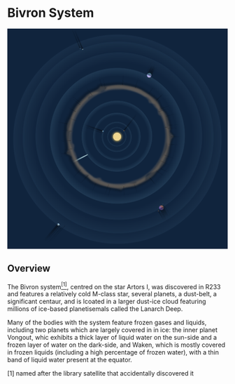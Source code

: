 # Bivron System

![_|BivronSystem|50](bivron_system.png)

## Overview

<p>The Bivron system<a href="note1"><sup>[1]</sup></a>, centred on the star Artors I, was discovered in R233 and features a relatively cold M-class star, several planets, a dust-belt, a significant centaur, and is lcoated in a larger dust-ice cloud featuring millions of ice-based planetisemals called the Lanarch Deep.</p>

Many of the bodies with the system feature frozen gases and liquids, including two planets which are largely covered in in ice: the inner planet Vongout, whic exhibits a thick layer of liquid water on the sun-side and a frozen layer of water on the dark-side, and Waken, which is mostly covered in frozen liquids (including a high percentage of frozen water), with a thin band of liquid water present at the equator.

<p id="note1";>[1] named after the library satellite that accidentally discovered it</p>

